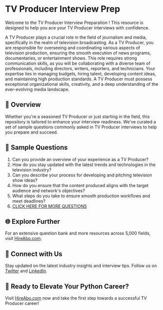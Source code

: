 # TV Producer Interview Prep

Welcome to the TV Producer Interview Preparation ! This resource is designed to help you ace your TV Producer interviews with confidence.

A TV Producer plays a crucial role in the field of journalism and media, specifically in the realm of television broadcasting. As a TV Producer, you are responsible for overseeing and coordinating various aspects of television production, ensuring the smooth execution of news programs, documentaries, or entertainment shows. This role requires strong communication skills, as you will be collaborating with a diverse team of professionals, including directors, writers, reporters, and technicians. Your expertise lies in managing budgets, hiring talent, developing content ideas, and maintaining high production standards. A TV Producer must possess exceptional organizational skills, creativity, and a deep understanding of the ever-evolving media landscape.

## 🚀 Overview

Whether you're a seasoned TV Producer or just starting in the field, this repository is tailored to enhance your interview readiness. We've curated a set of sample questions commonly asked in TV Producer interviews to help you prepare and succeed.

## 📝 Sample Questions

1. Can you provide an overview of your experience as a TV Producer?
2. How do you stay updated with the latest trends and technologies in the television industry?
3. Can you describe your process for developing and pitching television show ideas?
4. How do you ensure that the content produced aligns with the target audience and network's objectives?
5. What steps do you take to ensure smooth production workflows and meet deadlines?
6. [CLICK HERE FOR MORE QUESTIONS](https://hireabo.com/job/8_0_48/TV%20Producer)

## 🌐 Explore Further

For an extensive question bank and more resources across 5,000 fields, visit [HireAbo.com](https://www.hireabo.com).

## 📱 Connect with Us

Stay updated on the latest industry insights and interview tips. Follow us on [Twitter](https://twitter.com/hireabo) and [LinkedIn](https://www.linkedin.com/in/hire-abo-3609972a8/).

## 🚀 Ready to Elevate Your Python Career?

Visit [HireAbo.com](https://www.hireabo.com) now and take the first step towards a successful TV Producer career!
